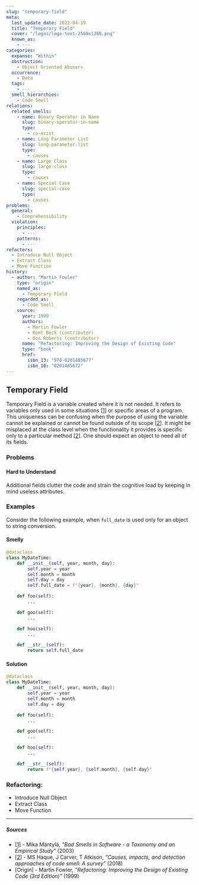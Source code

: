```yaml
---
slug: "temporary-field"
meta:
  last_update_date: 2022-04-19
  title: "Temporary Field"
  cover: "/logos/logo-text-2560x1280.png"
  known_as:
    - ---
categories:
  expanse: "Within"
  obstruction:
    - Object Oriented Abusers
  occurrence:
    - Data
  tags:
    - ---
  smell_hierarchies:
    - Code Smell
relations:
  related_smells:
    - name: Binary Operator in Name
      slug: binary-operator-in-name
      type:
        - co-exist
    - name: Long Parameter List
      slug: long-parameter-list
      type:
        - causes
    - name: Large Class
      slug: large-class
      type:
        - causes
    - name: Special Case
      slug: special-case
      type:
        - causes
problems:
  general:
    - Comprehensibility
  violation:
    principles:
      - ---
    patterns:
      - ---
refactors:
  - Introduce Null Object
  - Extract Class
  - Move Function
history:
  - author: "Martin Fowler"
    type: "origin"
    named_as:
      - Temporary Field
    regarded_as:
      - Code Smell
    source:
      year: 1999
      authors:
        - Martin Fowler
        - Kent Beck (contributor)
        - Don Roberts (contributor)
      name: "Refactoring: Improving the Design of Existing Code"
      type: "book"
      href:
        isbn_13: "978-0201485677"
        isbn_10: "0201485672"
---
```


## Temporary Field

Temporary Field is a variable created where it is not needed. It refers to variables only used in some situations [[1](#sources)] or specific areas of a program. This uniqueness can be confusing when the purpose of using the variable cannot be explained or cannot be found outside of its scope [[2](#sources)]. It might be misplaced at the class level when the functionality it provides is specific only to a particular method [[2](#sources)]. One should expect an object to need all of its fields.

### Problems

#### **Hard to Understand**

Additional fields clutter the code and strain the cognitive load by keeping in mind useless attributes.

### Examples

<div class="example-block">

Consider the following example, when `full_date` is used only for an object to string conversion.

#### Smelly

```py
@dataclass
class MyDateTime:
    def __init__(self, year, month, day):
        self.year = year
        self.month = month
        self.day = day
        self.full_date = f"{year}, {month}, {day}"

    def foo(self):
        ...

    def goo(self):
        ...

    def hoo(self):
        ...

    def __str__(self):
        return self.full_date
```

#### Solution

```py
@dataclass
class MyDateTime:
    def __init__(self, year, month, day):
        self.year = year
        self.month = month
        self.day = day

    def foo(self):
        ...

    def goo(self):
        ...

    def hoo(self):
        ...

    def __str__(self):
        return f"{self.year}, {self.month}, {self.day}"
```

</div>

### Refactoring:

- Introduce Null Object
- Extract Class
- Move Function

---

##### Sources

- [[1](#sources)] - Mika Mäntylä, _"Bad Smells in Software - a Taxonomy and an Empirical Study"_ (2003)
- [[2](#sources)] - MS Haque, J Carver, T Atkison, _"Causes, impacts, and detection approaches of code smell: A survey"_ (2018)
- [Origin] - Martin Fowler, _"Refactoring: Improving the Design of Existing Code (3rd Edition)"_ (1999)
